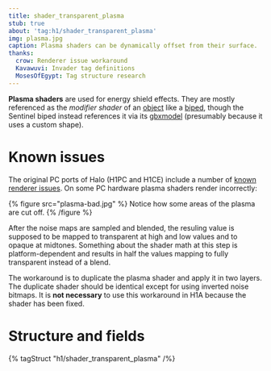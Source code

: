 ```yaml
---
title: shader_transparent_plasma
stub: true
about: 'tag:h1/shader_transparent_plasma'
img: plasma.jpg
caption: Plasma shaders can be dynamically offset from their surface.
thanks:
  crow: Renderer issue workaround
  Kavawuvi: Invader tag definitions
  MosesOfEgypt: Tag structure research
---
```

**Plasma shaders** are used for energy shield effects. They are mostly referenced as the _modifier shader_ of an [object](~) like a [biped](~), though the Sentinel biped instead references it via its [gbxmodel](~) (presumably because it uses a custom shape).

# Known issues
The original PC ports of Halo (H1PC and H1CE) include a number of [known renderer issues](~renderer#gearbox-regressions). On some PC hardware plasma shaders render incorrectly:

{% figure src="plasma-bad.jpg" %}
Notice how some areas of the plasma are cut off.
{% /figure %}

After the noise maps are sampled and blended, the resuling value is supposed to be mapped to transparent at high and low values and to opaque at midtones. Something about the shader math at this step is platform-dependent and results in half the values mapping to fully transparent instead of a blend.

The workaround is to duplicate the plasma shader and apply it in two layers. The duplicate shader should be identical except for using inverted noise bitmaps. It is **not necessary** to use this workaround in H1A because the shader has been fixed.

# Structure and fields

{% tagStruct "h1/shader_transparent_plasma" /%}
